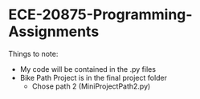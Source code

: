 # ECE-20875-Programming-Assignments

Things to note:
  * My code will be contained in the .py files
  * Bike Path Project is in the final project folder
    * Chose path 2 (MiniProjectPath2.py)


